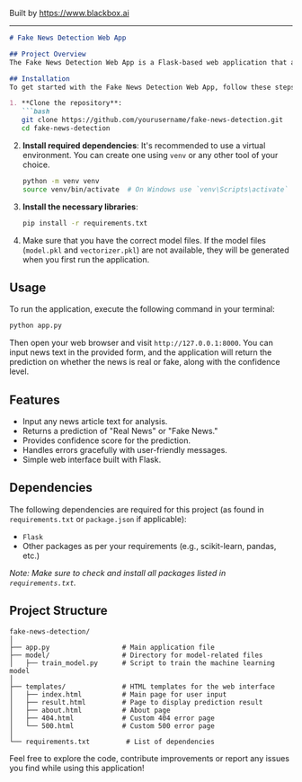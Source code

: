 
Built by https://www.blackbox.ai

---

```markdown
# Fake News Detection Web App

## Project Overview
The Fake News Detection Web App is a Flask-based web application that allows users to input news articles and receive predictions on whether the news is real or fake. The app utilizes a trained machine learning model to analyze the text and provide confidence scores for the predictions. This project aims to help users discern the credibility of news articles in today's information-rich environment.

## Installation
To get started with the Fake News Detection Web App, follow these steps:

1. **Clone the repository**:
   ```bash
   git clone https://github.com/yourusername/fake-news-detection.git
   cd fake-news-detection
   ```

2. **Install required dependencies**:
   It's recommended to use a virtual environment. You can create one using `venv` or any other tool of your choice.
   ```bash
   python -m venv venv
   source venv/bin/activate  # On Windows use `venv\Scripts\activate`
   ```

3. **Install the necessary libraries**:
   ```bash
   pip install -r requirements.txt
   ```

4. Make sure that you have the correct model files. If the model files (`model.pkl` and `vectorizer.pkl`) are not available, they will be generated when you first run the application.

## Usage
To run the application, execute the following command in your terminal:

```bash
python app.py
```

Then open your web browser and visit `http://127.0.0.1:8000`. You can input news text in the provided form, and the application will return the prediction on whether the news is real or fake, along with the confidence level.

## Features
- Input any news article text for analysis.
- Returns a prediction of "Real News" or "Fake News."
- Provides confidence score for the prediction.
- Handles errors gracefully with user-friendly messages.
- Simple web interface built with Flask.

## Dependencies
The following dependencies are required for this project (as found in `requirements.txt` or `package.json` if applicable):
- `Flask`
- Other packages as per your requirements (e.g., scikit-learn, pandas, etc.)

*Note: Make sure to check and install all packages listed in `requirements.txt`.*

## Project Structure
```
fake-news-detection/
│
├── app.py                  # Main application file
├── model/                  # Directory for model-related files
│   ├── train_model.py      # Script to train the machine learning model
│
├── templates/              # HTML templates for the web interface
│   ├── index.html          # Main page for user input
│   ├── result.html         # Page to display prediction result
│   ├── about.html          # About page
│   ├── 404.html            # Custom 404 error page
│   └── 500.html            # Custom 500 error page
│
└── requirements.txt         # List of dependencies
```

Feel free to explore the code, contribute improvements or report any issues you find while using this application!
```